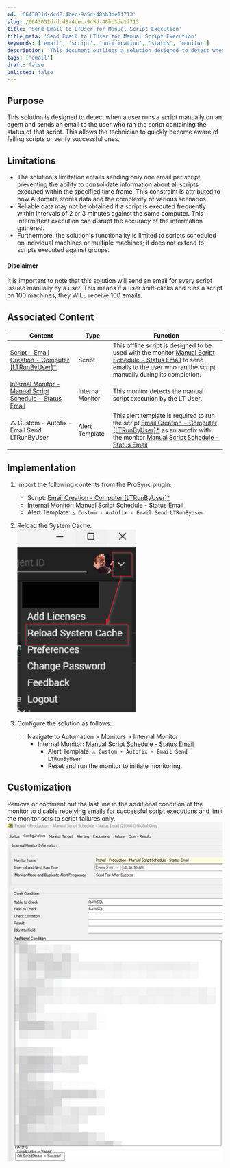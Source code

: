 ```yaml
---
id: '6643031d-dcd8-4bec-9d5d-40bb3de1f713'
slug: /6643031d-dcd8-4bec-9d5d-40bb3de1f713
title: 'Send Email to LTUser for Manual Script Execution'
title_meta: 'Send Email to LTUser for Manual Script Execution'
keywords: ['email', 'script', 'notification', 'status', 'monitor']
description: 'This document outlines a solution designed to detect when a user manually runs a script on an agent and sends an email to the user with the status of that script. It highlights limitations, implementation steps, and customization options to enhance monitoring capabilities.'
tags: ['email']
draft: false
unlisted: false
---
```


## Purpose

This solution is designed to detect when a user runs a script manually on an agent and sends an email to the user who ran the script containing the status of that script. This allows the technician to quickly become aware of failing scripts or verify successful ones.

## Limitations

- The solution's limitation entails sending only one email per script, preventing the ability to consolidate information about all scripts executed within the specified time frame. This constraint is attributed to how Automate stores data and the complexity of various scenarios.
- Reliable data may not be obtained if a script is executed frequently within intervals of 2 or 3 minutes against the same computer. This intermittent execution can disrupt the accuracy of the information gathered.
- Furthermore, the solution's functionality is limited to scripts scheduled on individual machines or multiple machines; it does not extend to scripts executed against groups.

#### Disclaimer

It is important to note that this solution will send an email for every script issued manually by a user. This means if a user shift-clicks and runs a script on 100 machines, they WILL receive 100 emails.

## Associated Content

| Content                                                                                   | Type            | Function                                                                                                                                                       |
|-------------------------------------------------------------------------------------------|-----------------|----------------------------------------------------------------------------------------------------------------------------------------------------------------|
| [Script - Email Creation - Computer [LTRunByUser]*](/docs/aff3413b-574f-4399-8f4b-85e04d388c5a) | Script          | This offline script is designed to be used with the monitor [Manual Script Schedule - Status Email](/docs/587dab37-7b57-467f-bcde-b112783f5cf1) to send emails to the user who ran the script manually during its completion. |
| [Internal Monitor - Manual Script Schedule - Status Email](/docs/587dab37-7b57-467f-bcde-b112783f5cf1) | Internal Monitor | This monitor detects the manual script execution by the LT User.                                                                                             |
| △ Custom - Autofix - Email Send LTRunByUser                                            | Alert Template   | This alert template is required to run the script [Email Creation - Computer [LTRunByUser]*](/docs/aff3413b-574f-4399-8f4b-85e04d388c5a) as an autofix with the monitor [Manual Script Schedule - Status Email](/docs/587dab37-7b57-467f-bcde-b112783f5cf1) |

## Implementation

1. Import the following contents from the ProSync plugin:
   - Script: [Email Creation - Computer [LTRunByUser]*](/docs/aff3413b-574f-4399-8f4b-85e04d388c5a) 
   - Internal Monitor: [Manual Script Schedule - Status Email](/docs/587dab37-7b57-467f-bcde-b112783f5cf1) 
   - Alert Template: `△ Custom - Autofix - Email Send LTRunByUser`

2. Reload the System Cache.  
   ![System Cache Reload](../../static/img/Send-Email-to-LTUser-for-Manual-Script-Execution/image_1.png)

3. Configure the solution as follows:
   - Navigate to Automation > Monitors > Internal Monitor
     - Internal Monitor: [Manual Script Schedule - Status Email](/docs/587dab37-7b57-467f-bcde-b112783f5cf1)
       - Alert Template: `△ Custom - Autofix - Email Send LTRunByUser`
       - Reset and run the monitor to initiate monitoring.

## Customization

Remove or comment out the last line in the additional condition of the monitor to disable receiving emails for successful script executions and limit the monitor sets to script failures only.  
![Customization Example](../../static/img/Send-Email-to-LTUser-for-Manual-Script-Execution/image_2.png)


